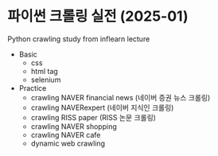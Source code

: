 # 파이썬 크롤링 실전 (2025-01)
Python crawling study from inflearn lecture
- Basic
  - css
  - html tag
  - selenium
- Practice
  - crawling NAVER financial news (네이버 증권 뉴스 크롤링)
  - crawling NAVERexpert (네이버 지식인 크롤링)
  - crawling RISS paper (RISS 논문 크롤링)
  - crawling NAVER shopping
  - crawling NAVER cafe
  - dynamic web crawling


